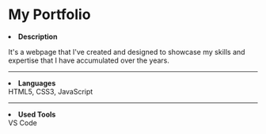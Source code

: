 # My Portfolio
<li><strong>Description</strong></li>
<p>It's a webpage that I've created and designed to showcase my skills and expertise that I have accumulated over the years.</p>
<hr>
<li><strong>Languages</strong></li>
    HTML5, CSS3, JavaScript
<hr>
<li><strong>Used Tools</strong></li>                              
    VS Code
